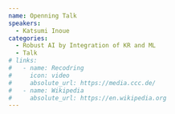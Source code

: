```yaml
---
name: Openning Talk
speakers:
  - Katsumi Inoue
categories:
  - Robust AI by Integration of KR and ML
  - Talk
# links:
#   - name: Recodring
#     icon: video
#     absolute_url: https://media.ccc.de/
#   - name: Wikipedia
#     absolute_url: https://en.wikipedia.org
---
```


